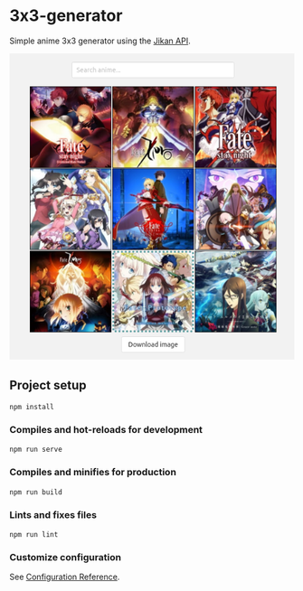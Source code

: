 # 3x3-generator

Simple anime 3x3 generator using the [Jikan API](https://jikan.docs.apiary.io/#).

<p align="center">
<img src="/src/assets/3x3gen.png">
</p>

## Project setup
```
npm install
```

### Compiles and hot-reloads for development
```
npm run serve
```

### Compiles and minifies for production
```
npm run build
```

### Lints and fixes files
```
npm run lint
```

### Customize configuration
See [Configuration Reference](https://cli.vuejs.org/config/).
